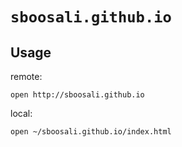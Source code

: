 # `sboosali.github.io`

## Usage

remote:

    open http://sboosali.github.io

local:

    open ~/sboosali.github.io/index.html

## 

